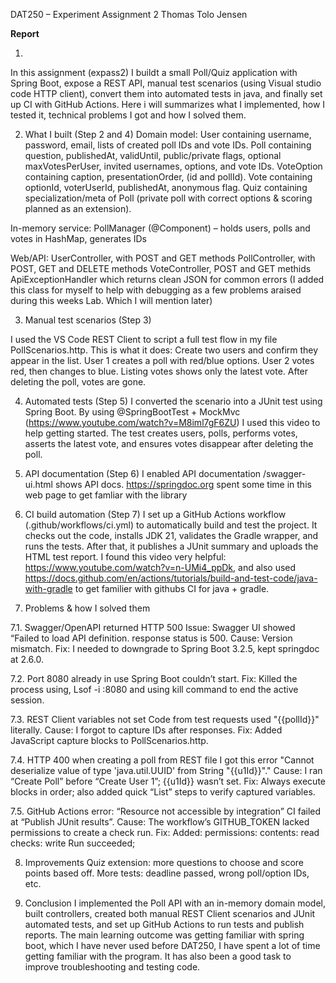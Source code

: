 DAT250 – Experiment Assignment 2
Thomas Tolo Jensen

**Report**

1. 
In this assignment (expass2) I buildt a small Poll/Quiz application with Spring Boot, expose a REST API, manual test scenarios (using Visual studio code HTTP client), convert them into automated tests in java, and finally set up CI with GitHub Actions.
Here i will summarizes what I implemented, how I tested it, technical problems I got and how I solved them.

2. What I built (Step 2 and 4)
Domain model:
User containing username, password, email, lists of created poll IDs and vote IDs.
Poll containing question, publishedAt, validUntil, public/private flags, optional maxVotesPerUser, invited usernames, options, and vote IDs.
VoteOption containing caption, presentationOrder, (id and pollId).
Vote containing optionId, voterUserId, publishedAt, anonymous flag.
Quiz containing specialization/meta of Poll (private poll with correct options & scoring planned as an extension).

In-memory service:
PollManager (@Component) – holds users, polls and votes in HashMap, generates IDs

Web/API:
UserController,  with POST and GET methods
PollController, with POST, GET and DELETE methods
VoteController, POST and GET methids
ApiExceptionHandler which returns clean JSON for common errors (I added this class for myself to help with debugging as a few problems araised during this weeks Lab. Which I will mention later)



3. Manual test scenarios (Step 3)

I used the VS Code REST Client to script a full test flow in my file PollScenarios.http.
This is what it does:
Create two users and confirm they appear in the list.
User 1 creates a poll with red/blue options.
User 2 votes red, then changes to blue.
Listing votes shows only the latest vote.
After deleting the poll, votes are gone.

4. Automated tests (Step 5)
I converted the scenario into a JUnit test using Spring Boot.
By using @SpringBootTest + MockMvc (https://www.youtube.com/watch?v=M8iml7gF6ZU) I used this video to help getting started.
The test creates users, polls, performs votes, asserts the latest vote, and ensures votes disappear after deleting the poll.


5. API documentation (Step 6)
I enabled API documentation /swagger-ui.html shows API docs. 
https://springdoc.org spent some time in this web page to get famliar with the library



6. CI build automation (Step 7)
I set up a GitHub Actions workflow (.github/workflows/ci.yml) to automatically build and test the project. It checks out the code, installs JDK 21, validates the Gradle wrapper, and runs the tests. After that, it publishes a JUnit summary and uploads the HTML test report. 
I found this video very helpful: https://www.youtube.com/watch?v=n-UMi4_ppDk, and also used https://docs.github.com/en/actions/tutorials/build-and-test-code/java-with-gradle to get familier with githubs CI for java + gradle.

7. Problems & how I solved them

7.1. Swagger/OpenAPI returned HTTP 500 
Issue: 
Swagger UI showed “Failed to load API definition. response status is 500.
Cause: 
Version mismatch.
Fix:
I needed to downgrade to Spring Boot 3.2.5, kept springdoc at 2.6.0.


7.2. Port 8080 already in use
Spring Boot couldn’t start.
Fix: 
Killed the process using, Lsof -i :8080 and using kill command to end the active session.

7.3. REST Client variables not set
Code from test requests used "{{pollId}}" literally.
Cause: 
I forgot to capture IDs after responses.
Fix: 
Added JavaScript capture blocks to PollScenarios.http.

7.4. HTTP 400 when creating a poll from REST file
I got this error "Cannot deserialize value of type 'java.util.UUID' from String "{{u1Id}}"."
Cause:
I ran “Create Poll” before “Create User 1”; {{u1Id}} wasn’t set.
Fix: 
Always execute blocks in order; also added quick “List” steps to verify captured variables.

7.5. GitHub Actions error: “Resource not accessible by integration”
CI failed at “Publish JUnit results”.
Cause: The workflow’s GITHUB_TOKEN lacked permissions to create a check run.
Fix: 
Added:
permissions:
  contents: read
  checks: write
Run succeeded;

8. Improvements
Quiz extension: more questions to choose and score points based off.
More tests: deadline passed, wrong poll/option IDs, etc.


9. Conclusion
I implemented the Poll API with an in-memory domain model, built controllers, created both manual REST Client scenarios and JUnit automated tests, and set up GitHub Actions to run tests and publish reports. The main learning outcome was getting familiar with spring boot, which I have never used before DAT250, I have spent a lot of time getting familiar with the program. It has also been a good task to improve troubleshooting and testing code.